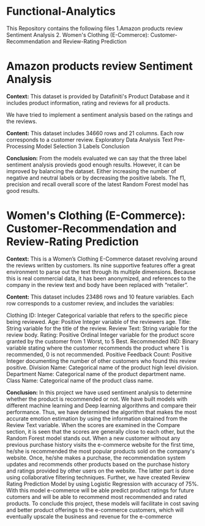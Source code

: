 # Functional-Analytics
This Repository contains the following files 1.Amazon products review Sentiment Analysis 2. Women's Clothing (E-Commerce): Customer-Recommendation and Review-Rating Prediction

# Amazon products review Sentiment Analysis
**Context:** This dataset is provided by Datafiniti's Product Database and it includes product information, rating and reviews for all products.

We have tried to implement a sentiment analysis based on the ratings and the reviews.

**Content:** This dataset includes 34660 rows and 21 columns. Each row corresponds to a customer review. Exploratory Data Analysis Text Pre-Processing Model Selection 3 Labels Conclusion

**Conclusion:** From the models evaluated we can say that the three label sentiment analysis provieds good enough results. However, it can be improved by balancing the dataset. Either increasing the number of negative and neutral labels or by decreasing the positive labels. The f1, precision and recall overall score of the latest Random Forest model has good results.

# Women's Clothing (E-Commerce): Customer-Recommendation and Review-Rating Prediction
**Context:** This is a Women’s Clothing E-Commerce dataset revolving around the reviews written by customers. Its nine supportive features offer a great environment to parse out the text through its multiple dimensions. Because this is real commercial data, it has been anonymized, and references to the company in the review text and body have been replaced with “retailer”.

**Content:** This dataset includes 23486 rows and 10 feature variables. Each row corresponds to a customer review, and includes the variables:

Clothing ID: Integer Categorical variable that refers to the specific piece being reviewed. Age: Positive Integer variable of the reviewers age. Title: String variable for the title of the review. Review Text: String variable for the review body. Rating: Positive Ordinal Integer variable for the product score granted by the customer from 1 Worst, to 5 Best. Recommended IND: Binary variable stating where the customer recommends the product where 1 is recommended, 0 is not recommended. Positive Feedback Count: Positive Integer documenting the number of other customers who found this review positive. Division Name: Categorical name of the product high level division. Department Name: Categorical name of the product department name. Class Name: Categorical name of the product class name.

**Conclusion:** In this project we have used sentiment analysis to determine whether the product is recommended or not. We have built models with different machine learning and Deep learning algorithms and compare their performance. Thus, we have determined the algorithm that makes the most accurate emotion estimation by using the information obtained from the Review Text variable. When the scores are examined in the Compare section, it is seen that the scores are generally close to each other, but the Random Forest model stands out. When a new customer without any previous purchase history visits the e-commerce website for the first time, he/she is recommended the most popular products sold on the company's website. Once, he/she makes a purchase, the recommendation system updates and recommends other products based on the purchase history and ratings provided by other users on the website. The latter part is done using collaborative filtering techniques. Further, we have created Review Rating Prediction Model by using Logistic Regression with accuracy of 75%. With this model e-commerce will be able predict product ratings for future cutomers and will be able to recommend most recommended and rated products. To conclude this project, these models will facilitate in cost saving and better product offerings to the e-commerce customers, which will eventually upscale the business and revenue for the e-commerce

